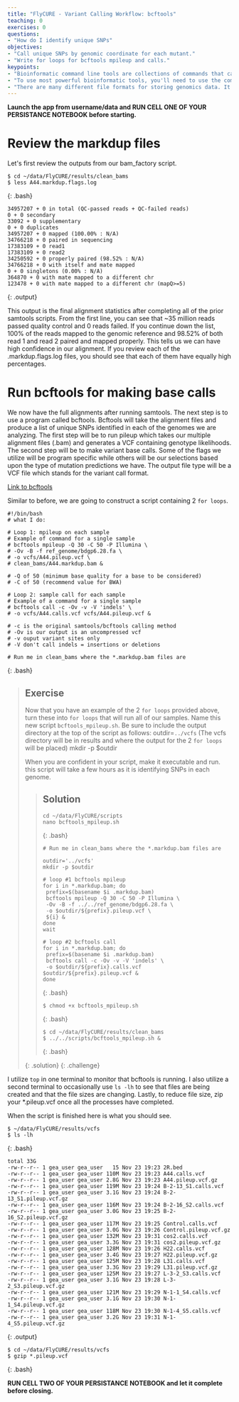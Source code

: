 ```yaml
---
title: "FlyCURE - Variant Calling Workflow: bcftools"
teaching: 0
exercises: 0
questions:
- "How do I identify unique SNPs"
objectives:
- "Call unique SNPs by genomic coordinate for each mutant."
- "Write for loops for bcftools mpileup and calls."
keypoints:
- "Bioinformatic command line tools are collections of commands that can be used to carry out bioinformatic analyses."
- "To use most powerful bioinformatic tools, you'll need to use the command line."
- "There are many different file formats for storing genomics data. It's important to understand what type of information is contained in each file, and how it was derived."
---
```


**Launch the app from username/data and RUN CELL ONE OF YOUR PERSISTANCE NOTEBOOK before starting.**

# Review the markdup files

Let's first review the outputs from our bam_factory script.

~~~
$ cd ~/data/FlyCURE/results/clean_bams
$ less A44.markdup.flags.log
~~~
{: .bash}

~~~
34957207 + 0 in total (QC-passed reads + QC-failed reads)
0 + 0 secondary
33092 + 0 supplementary
0 + 0 duplicates
34957207 + 0 mapped (100.00% : N/A)
34766218 + 0 paired in sequencing
17383109 + 0 read1
17383109 + 0 read2
34250592 + 0 properly paired (98.52% : N/A)
34766218 + 0 with itself and mate mapped
0 + 0 singletons (0.00% : N/A)
364870 + 0 with mate mapped to a different chr
123478 + 0 with mate mapped to a different chr (mapQ>=5)
~~~
{: .output}

This output is the final alignment statistics after completing all of the prior samtools scripts. From the first line, you can see that ~35 million reads passed quality control and 0 reads failed. If you continue down the list, 100% of the reads mapped to the genomic reference and 98.52% of both read 1 and read 2 paired and mapped properly. This tells us we can have high confidence in our alignment. If you review each of the .markdup.flags.log files, you should see that each of them have equally high percentages.

# Run bcftools for making base calls

We now have the full alignments after running samtools. The next step is to use a program called bcftools.  Bcftools will take the alignment files and produce a list of unique SNPs identified in each of the genomes we are analyzing. The first step will be to run pileup which takes our multiple alignment files (.bam) and generates a VCF containing genotype likelihoods. The second step will be to make variant base calls. Some of the flags we utilize will be program specific while others will be our selections based upon the type of mutation predictions we have. The output file type will be a VCF file which stands for the variant call format.

[Link to bcftools](http://samtools.github.io/bcftools/bcftools.html)

Similar to before, we are going to construct a script containing 2 `for loops`.

~~~
#!/bin/bash
# what I do:

# Loop 1: mpileup on each sample
# Example of command for a single sample
# bcftools mpileup -Q 30 -C 50 -P Illumina \
# -Ov -B -f ref_genome/bdgp6.28.fa \
# -o vcfs/A44.pileup.vcf \
# clean_bams/A44.markdup.bam &

# -Q of 50 (minimum base quality for a base to be considered)
# -C of 50 (recommend value for BWA)

# Loop 2: sample call for each sample
# Example of a command for a single sample
# bcftools call -c -Ov -v -V 'indels' \
# -o vcfs/A44.calls.vcf vcfs/A44.pileup.vcf &

# -c is the original samtools/bcftools calling method
# -Ov is our output is an uncompressed vcf
# -v ouput variant sites only
# -V don't call indels = insertions or deletions

# Run me in clean_bams where the *.markdup.bam files are
~~~
{: .bash}


> ## Exercise
>
> Now that you have an example of the 2 `for loops` provided above, turn these into `for loops` that will run all of our samples. Name this new script
> `bcftools_mpileup.sh`. Be sure to include the output directory at the top of the script as follows:
> outdir=`../vcfs`  (The vcfs directory will be in results and where the output for the 2 `for loops` will be placed)
> mkdir -p $outdir
>
> When you are confident in your script, make it executable and run. this script will take a few hours as it is identifying SNPs in each genome.
>
>> ## Solution
>>
>> ~~~
>> cd ~/data/FlyCURE/scripts
>> nano bcftools_mpileup.sh
>> ~~~
>> {: .bash}
>>
>> ~~~
>> # Run me in clean_bams where the *.markdup.bam files are
>>
>> outdir='../vcfs'
>> mkdir -p $outdir
>>
>> # loop #1 bcftools mpileup
>> for i in *.markdup.bam; do
>>  prefix=$(basename $i .markdup.bam)
>>  bcftools mpileup -Q 30 -C 50 -P Illumina \
>>  -Ov -B -f ../../ref_genome/bdgp6.28.fa \
>>  -o $outdir/${prefix}.pileup.vcf \
>>  ${i} &
>> done
>> wait
>>
>> # loop #2 bcftools call
>> for i in *.markdup.bam; do
>>  prefix=$(basename $i .markdup.bam)
>>  bcftools call -c -Ov -v -V 'indels' \
>>  -o $outdir/${prefix}.calls.vcf $outdir/${prefix}.pileup.vcf &
>> done
>> ~~~
>> {: .bash}
>>
>> ~~~
>> $ chmod +x bcftools_mpileup.sh
>> ~~~
>> {: .bash}
>>
>> ~~~
>> $ cd ~/data/FlyCURE/results/clean_bams
>> $ ../../scripts/bcftools_mpileup.sh &
>> ~~~
>> {: .bash}
>>
> {: .solution}
{: .challenge}

I utilize `top` in one terminal to monitor that bcftools is running. I also utilize a second terminal to occasionally use `ls -lh` to see that files are being created and that the file sizes are changing. Lastly, to reduce file size, zip your *.pileup.vcf once all the processes have completed.

When the script is finished here is what you should see.
~~~
$ ~/data/FlyCURE/results/vcfs
$ ls -lh
~~~
{: .bash}

~~~
total 33G
-rw-r--r-- 1 gea_user gea_user   15 Nov 23 19:23 2R.bed
-rw-r--r-- 1 gea_user gea_user 110M Nov 23 19:23 A44.calls.vcf
-rw-r--r-- 1 gea_user gea_user 2.8G Nov 23 19:23 A44.pileup.vcf.gz
-rw-r--r-- 1 gea_user gea_user 119M Nov 23 19:24 B-2-13_S1.calls.vcf
-rw-r--r-- 1 gea_user gea_user 3.1G Nov 23 19:24 B-2-13_S1.pileup.vcf.gz
-rw-r--r-- 1 gea_user gea_user 116M Nov 23 19:24 B-2-16_S2.calls.vcf
-rw-r--r-- 1 gea_user gea_user 3.0G Nov 23 19:25 B-2-16_S2.pileup.vcf.gz
-rw-r--r-- 1 gea_user gea_user 117M Nov 23 19:25 Control.calls.vcf
-rw-r--r-- 1 gea_user gea_user 3.0G Nov 23 19:26 Control.pileup.vcf.gz
-rw-r--r-- 1 gea_user gea_user 132M Nov 23 19:31 cos2.calls.vcf
-rw-r--r-- 1 gea_user gea_user 3.3G Nov 23 19:31 cos2.pileup.vcf.gz
-rw-r--r-- 1 gea_user gea_user 128M Nov 23 19:26 H22.calls.vcf
-rw-r--r-- 1 gea_user gea_user 3.4G Nov 23 19:27 H22.pileup.vcf.gz
-rw-r--r-- 1 gea_user gea_user 125M Nov 23 19:28 L31.calls.vcf
-rw-r--r-- 1 gea_user gea_user 3.3G Nov 23 19:29 L31.pileup.vcf.gz
-rw-r--r-- 1 gea_user gea_user 125M Nov 23 19:27 L-3-2_S3.calls.vcf
-rw-r--r-- 1 gea_user gea_user 3.1G Nov 23 19:28 L-3-2_S3.pileup.vcf.gz
-rw-r--r-- 1 gea_user gea_user 121M Nov 23 19:29 N-1-1_S4.calls.vcf
-rw-r--r-- 1 gea_user gea_user 3.1G Nov 23 19:30 N-1-1_S4.pileup.vcf.gz
-rw-r--r-- 1 gea_user gea_user 118M Nov 23 19:30 N-1-4_S5.calls.vcf
-rw-r--r-- 1 gea_user gea_user 3.2G Nov 23 19:31 N-1-4_S5.pileup.vcf.gz
~~~
{: .output}

~~~
$ cd ~/data/FlyCURE/results/vcfs
$ gzip *.pileup.vcf
~~~
{: .bash}

**RUN CELL TWO OF YOUR PERSISTANCE NOTEBOOK and let it complete before closing.**
